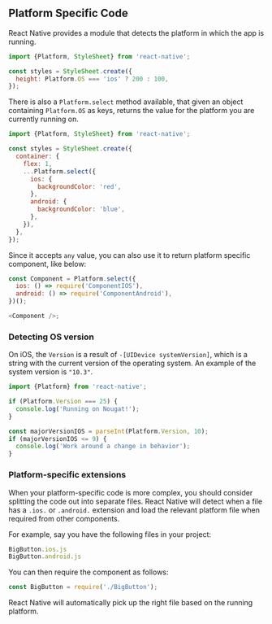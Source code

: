 ## Platform Specific Code

React Native provides a module that detects the platform in which the app is running.
```javascript
import {Platform, StyleSheet} from 'react-native';

const styles = StyleSheet.create({
  height: Platform.OS === 'ios' ? 200 : 100,
});
```

There is also a `Platform.select` method available, that given an object containing `Platform.OS` as keys, returns the value for the platform you are currently running on.
```javascript
import {Platform, StyleSheet} from 'react-native';

const styles = StyleSheet.create({
  container: {
    flex: 1,
    ...Platform.select({
      ios: {
        backgroundColor: 'red',
      },
      android: {
        backgroundColor: 'blue',
      },
    }),
  },
});
```

Since it accepts `any` value, you can also use it to return platform specific component, like below:
```javascript
const Component = Platform.select({
  ios: () => require('ComponentIOS'),
  android: () => require('ComponentAndroid'),
})();

<Component />;
```

### Detecting OS version
On iOS, the `Version` is a result of `-[UIDevice systemVersion]`, which is a string with the current version of the operating system. An example of the system version is `"10.3"`.
```javascript
import {Platform} from 'react-native';

if (Platform.Version === 25) {
  console.log('Running on Nougat!');
}

const majorVersionIOS = parseInt(Platform.Version, 10);
if (majorVersionIOS <= 9) {
  console.log('Work around a change in behavior');
}
```

### Platform-specific extensions

When your platform-specific code is more complex, you should consider splitting the code out into separate files. React Native will detect when a file has a `.ios.` or `.android.` extension and load the relevant platform file when required from other components.

For example, say you have the following files in your project:
```javascript
BigButton.ios.js
BigButton.android.js
```

You can then require the component as follows:
```javascript
const BigButton = require('./BigButton');
```

React Native will automatically pick up the right file based on the running platform.